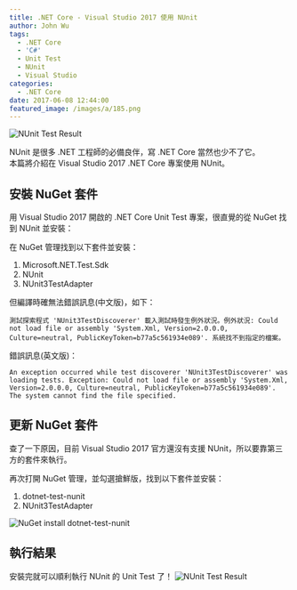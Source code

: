 ```yaml
---
title: .NET Core - Visual Studio 2017 使用 NUnit
author: John Wu
tags:
  - .NET Core
  - 'C#'
  - Unit Test
  - NUnit
  - Visual Studio
categories:
  - .NET Core
date: 2017-06-08 12:44:00
featured_image: /images/a/185.png
---
```

![NUnit Test Result](/images/a/185.png)

NUnit 是很多 .NET 工程師的必備良伴，寫 .NET Core 當然也少不了它。  
本篇將介紹在 Visual Studio 2017 .NET Core 專案使用 NUnit。  

<!-- more -->

## 安裝 NuGet 套件

用 Visual Studio 2017 開啟的 .NET Core Unit Test 專案，很直覺的從 NuGet 找到 NUnit 並安裝：

在 NuGet 管理找到以下套件並安裝：  
1. Microsoft.NET.Test.Sdk  
2. NUnit  
3. NUnit3TestAdapter  

但編譯時確無法錯誤訊息(中文版)，如下：
```
測試探索程式 'NUnit3TestDiscoverer' 載入測試時發生例外狀況。例外狀況: Could not load file or assembly 'System.Xml, Version=2.0.0.0, Culture=neutral, PublicKeyToken=b77a5c561934e089'. 系統找不到指定的檔案。
```

錯誤訊息(英文版)：
```
An exception occurred while test discoverer 'NUnit3TestDiscoverer' was loading tests. Exception: Could not load file or assembly 'System.Xml, Version=2.0.0.0, Culture=neutral, PublicKeyToken=b77a5c561934e089'. The system cannot find the file specified.
```

## 更新 NuGet 套件

查了一下原因，目前 Visual Studio 2017 官方還沒有支援 NUnit，所以要靠第三方的套件來執行。  

再次打開 NuGet 管理，並勾選搶鮮版，找到以下套件並安裝：  
1. dotnet-test-nunit  
2. NUnit3TestAdapter  

![NuGet install dotnet-test-nunit](/images/a/184.png)

## 執行結果

安裝完就可以順利執行 NUnit 的 Unit Test 了！
![NUnit Test Result](/images/a/185.png)